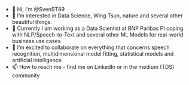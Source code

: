 - 👋 Hi, I’m @SvenST89
- 👀 I’m interested in Data Science, Wing Tsun, nature and several other beautiful things.
- 🌱 Currently I am working as a Data Scientist at BNP Paribas PI coping with NLP/Speech-to-Text and several other ML Models for real-world business use cases
- 💞️ I’m excited to collaborate on everything that concerns speech recognition, multidimensional model fitting, statistical models and artificial intelligence
- 📫 How to reach me - find me on LinkedIn or in the medium (TDS) community

<!---
SvenST89/SvenST89 is a ✨ special ✨ repository because its `README.md` (this file) appears on your GitHub profile.
You can click the Preview link to take a look at your changes.
--->
